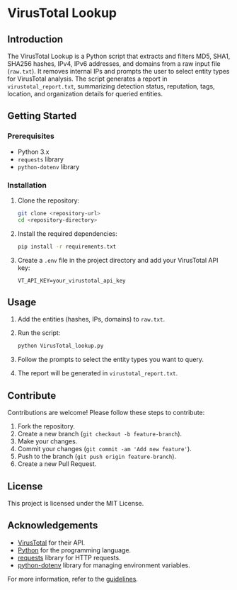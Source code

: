 # VirusTotal Lookup

## Introduction
The VirusTotal Lookup is a Python script that extracts and filters MD5, SHA1, SHA256 hashes, IPv4, IPv6 addresses, and domains from a raw input file (`raw.txt`). It removes internal IPs and prompts the user to select entity types for VirusTotal analysis. The script generates a report in `virustotal_report.txt`, summarizing detection status, reputation, tags, location, and organization details for queried entities.

## Getting Started

### Prerequisites
- Python 3.x
- `requests` library
- `python-dotenv` library

### Installation
1. Clone the repository:
    ```sh
    git clone <repository-url>
    cd <repository-directory>
    ```

2. Install the required dependencies:
    ```sh
    pip install -r requirements.txt
    ```

3. Create a `.env` file in the project directory and add your VirusTotal API key:
    ```env
    VT_API_KEY=your_virustotal_api_key
    ```

## Usage
1. Add the entities (hashes, IPs, domains) to `raw.txt`.

2. Run the script:
    ```sh
    python VirusTotal_lookup.py
    ```

3. Follow the prompts to select the entity types you want to query.

4. The report will be generated in `virustotal_report.txt`.

## Contribute
Contributions are welcome! Please follow these steps to contribute:

1. Fork the repository.
2. Create a new branch (`git checkout -b feature-branch`).
3. Make your changes.
4. Commit your changes (`git commit -am 'Add new feature'`).
5. Push to the branch (`git push origin feature-branch`).
6. Create a new Pull Request.

## License
This project is licensed under the MIT License.

## Acknowledgements
- [VirusTotal](https://www.virustotal.com) for their API.
- [Python](https://www.python.org) for the programming language.
- [requests](https://docs.python-requests.org/en/master/) library for HTTP requests.
- [python-dotenv](https://saurabh-kumar.com/python-dotenv/) library for managing environment variables.

For more information, refer to the [guidelines](https://docs.microsoft.com/en-us/azure/devops/repos/git/create-a-readme?view=azure-devops).
